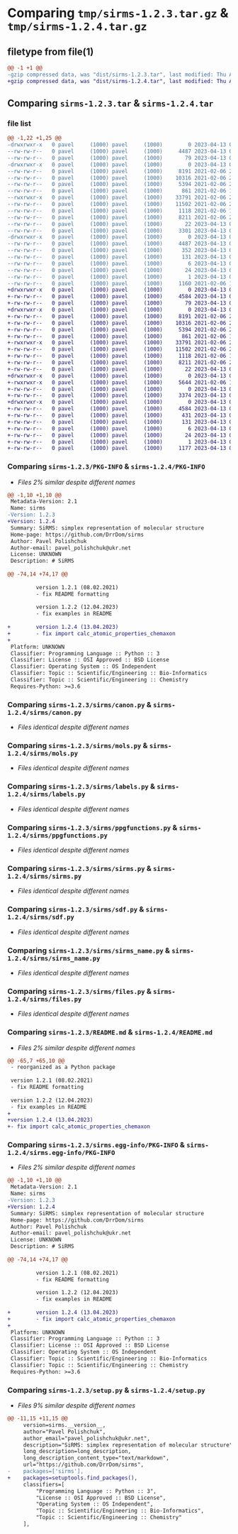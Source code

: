 # Comparing `tmp/sirms-1.2.3.tar.gz` & `tmp/sirms-1.2.4.tar.gz`

## filetype from file(1)

```diff
@@ -1 +1 @@
-gzip compressed data, was "dist/sirms-1.2.3.tar", last modified: Thu Apr 13 08:41:46 2023, max compression
+gzip compressed data, was "dist/sirms-1.2.4.tar", last modified: Thu Apr 13 09:19:50 2023, max compression
```

## Comparing `sirms-1.2.3.tar` & `sirms-1.2.4.tar`

### file list

```diff
@@ -1,22 +1,25 @@
-drwxrwxr-x   0 pavel     (1000) pavel     (1000)        0 2023-04-13 08:41:46.000000 sirms-1.2.3/
--rw-rw-r--   0 pavel     (1000) pavel     (1000)     4487 2023-04-13 08:41:46.000000 sirms-1.2.3/PKG-INFO
--rw-rw-r--   0 pavel     (1000) pavel     (1000)       79 2023-04-13 08:41:46.000000 sirms-1.2.3/setup.cfg
-drwxrwxr-x   0 pavel     (1000) pavel     (1000)        0 2023-04-13 08:41:46.000000 sirms-1.2.3/sirms/
--rw-rw-r--   0 pavel     (1000) pavel     (1000)     8191 2021-02-06 20:25:34.000000 sirms-1.2.3/sirms/canon.py
--rw-rw-r--   0 pavel     (1000) pavel     (1000)    10316 2021-02-06 20:25:34.000000 sirms-1.2.3/sirms/mols.py
--rw-rw-r--   0 pavel     (1000) pavel     (1000)     5394 2021-02-06 20:25:34.000000 sirms-1.2.3/sirms/labels.py
--rw-rw-r--   0 pavel     (1000) pavel     (1000)      861 2021-02-06 19:35:37.000000 sirms-1.2.3/sirms/ppgfunctions.py
--rwxrwxr-x   0 pavel     (1000) pavel     (1000)    33791 2021-02-06 20:25:34.000000 sirms-1.2.3/sirms/sirms.py
--rw-rw-r--   0 pavel     (1000) pavel     (1000)    11502 2021-02-06 20:25:34.000000 sirms-1.2.3/sirms/sdf.py
--rw-rw-r--   0 pavel     (1000) pavel     (1000)     1118 2021-02-06 19:35:37.000000 sirms-1.2.3/sirms/sirms_name.py
--rw-rw-r--   0 pavel     (1000) pavel     (1000)     8211 2021-02-06 20:25:34.000000 sirms-1.2.3/sirms/files.py
--rw-rw-r--   0 pavel     (1000) pavel     (1000)       22 2023-04-13 08:40:13.000000 sirms-1.2.3/sirms/__init__.py
--rw-rw-r--   0 pavel     (1000) pavel     (1000)     3301 2023-04-13 08:32:29.000000 sirms-1.2.3/README.md
-drwxrwxr-x   0 pavel     (1000) pavel     (1000)        0 2023-04-13 08:41:46.000000 sirms-1.2.3/sirms.egg-info/
--rw-rw-r--   0 pavel     (1000) pavel     (1000)     4487 2023-04-13 08:41:46.000000 sirms-1.2.3/sirms.egg-info/PKG-INFO
--rw-rw-r--   0 pavel     (1000) pavel     (1000)      352 2023-04-13 08:41:46.000000 sirms-1.2.3/sirms.egg-info/SOURCES.txt
--rw-rw-r--   0 pavel     (1000) pavel     (1000)      131 2023-04-13 08:41:46.000000 sirms-1.2.3/sirms.egg-info/entry_points.txt
--rw-rw-r--   0 pavel     (1000) pavel     (1000)        6 2023-04-13 08:41:46.000000 sirms-1.2.3/sirms.egg-info/top_level.txt
--rw-rw-r--   0 pavel     (1000) pavel     (1000)       24 2023-04-13 08:41:46.000000 sirms-1.2.3/sirms.egg-info/requires.txt
--rw-rw-r--   0 pavel     (1000) pavel     (1000)        1 2023-04-13 08:41:46.000000 sirms-1.2.3/sirms.egg-info/dependency_links.txt
--rw-rw-r--   0 pavel     (1000) pavel     (1000)     1160 2021-02-06 19:29:33.000000 sirms-1.2.3/setup.py
+drwxrwxr-x   0 pavel     (1000) pavel     (1000)        0 2023-04-13 09:19:50.000000 sirms-1.2.4/
+-rw-rw-r--   0 pavel     (1000) pavel     (1000)     4584 2023-04-13 09:19:50.000000 sirms-1.2.4/PKG-INFO
+-rw-rw-r--   0 pavel     (1000) pavel     (1000)       79 2023-04-13 09:19:50.000000 sirms-1.2.4/setup.cfg
+drwxrwxr-x   0 pavel     (1000) pavel     (1000)        0 2023-04-13 09:19:50.000000 sirms-1.2.4/sirms/
+-rw-rw-r--   0 pavel     (1000) pavel     (1000)     8191 2021-02-06 20:25:34.000000 sirms-1.2.4/sirms/canon.py
+-rw-rw-r--   0 pavel     (1000) pavel     (1000)    10316 2021-02-06 20:25:34.000000 sirms-1.2.4/sirms/mols.py
+-rw-rw-r--   0 pavel     (1000) pavel     (1000)     5394 2021-02-06 20:25:34.000000 sirms-1.2.4/sirms/labels.py
+-rw-rw-r--   0 pavel     (1000) pavel     (1000)      861 2021-02-06 19:35:37.000000 sirms-1.2.4/sirms/ppgfunctions.py
+-rwxrwxr-x   0 pavel     (1000) pavel     (1000)    33791 2021-02-06 20:25:34.000000 sirms-1.2.4/sirms/sirms.py
+-rw-rw-r--   0 pavel     (1000) pavel     (1000)    11502 2021-02-06 20:25:34.000000 sirms-1.2.4/sirms/sdf.py
+-rw-rw-r--   0 pavel     (1000) pavel     (1000)     1118 2021-02-06 19:35:37.000000 sirms-1.2.4/sirms/sirms_name.py
+-rw-rw-r--   0 pavel     (1000) pavel     (1000)     8211 2021-02-06 20:25:34.000000 sirms-1.2.4/sirms/files.py
+-rw-rw-r--   0 pavel     (1000) pavel     (1000)       22 2023-04-13 09:17:59.000000 sirms-1.2.4/sirms/__init__.py
+drwxrwxr-x   0 pavel     (1000) pavel     (1000)        0 2023-04-13 09:19:50.000000 sirms-1.2.4/sirms/utilities/
+-rwxrwxr-x   0 pavel     (1000) pavel     (1000)     5644 2021-02-06 19:35:37.000000 sirms-1.2.4/sirms/utilities/calc_atomic_properties_chemaxon.py
+-rw-rw-r--   0 pavel     (1000) pavel     (1000)        0 2023-04-13 09:16:04.000000 sirms-1.2.4/sirms/utilities/__init__.py
+-rw-rw-r--   0 pavel     (1000) pavel     (1000)     3374 2023-04-13 09:18:59.000000 sirms-1.2.4/README.md
+drwxrwxr-x   0 pavel     (1000) pavel     (1000)        0 2023-04-13 09:19:50.000000 sirms-1.2.4/sirms.egg-info/
+-rw-rw-r--   0 pavel     (1000) pavel     (1000)     4584 2023-04-13 09:19:50.000000 sirms-1.2.4/sirms.egg-info/PKG-INFO
+-rw-rw-r--   0 pavel     (1000) pavel     (1000)      431 2023-04-13 09:19:50.000000 sirms-1.2.4/sirms.egg-info/SOURCES.txt
+-rw-rw-r--   0 pavel     (1000) pavel     (1000)      131 2023-04-13 09:19:50.000000 sirms-1.2.4/sirms.egg-info/entry_points.txt
+-rw-rw-r--   0 pavel     (1000) pavel     (1000)        6 2023-04-13 09:19:50.000000 sirms-1.2.4/sirms.egg-info/top_level.txt
+-rw-rw-r--   0 pavel     (1000) pavel     (1000)       24 2023-04-13 09:19:50.000000 sirms-1.2.4/sirms.egg-info/requires.txt
+-rw-rw-r--   0 pavel     (1000) pavel     (1000)        1 2023-04-13 09:19:50.000000 sirms-1.2.4/sirms.egg-info/dependency_links.txt
+-rw-rw-r--   0 pavel     (1000) pavel     (1000)     1177 2023-04-13 09:16:29.000000 sirms-1.2.4/setup.py
```

### Comparing `sirms-1.2.3/PKG-INFO` & `sirms-1.2.4/PKG-INFO`

 * *Files 2% similar despite different names*

```diff
@@ -1,10 +1,10 @@
 Metadata-Version: 2.1
 Name: sirms
-Version: 1.2.3
+Version: 1.2.4
 Summary: SiRMS: simplex representation of molecular structure
 Home-page: https://github.com/DrrDom/sirms
 Author: Pavel Polishchuk
 Author-email: pavel_polishchuk@ukr.net
 License: UNKNOWN
 Description: # SiRMS
         
@@ -74,14 +74,17 @@
         
         version 1.2.1 (08.02.2021)
         - fix README formatting
         
         version 1.2.2 (12.04.2023)
         - fix examples in README
         
+        version 1.2.4 (13.04.2023)
+        - fix import calc_atomic_properties_chemaxon
+        
 Platform: UNKNOWN
 Classifier: Programming Language :: Python :: 3
 Classifier: License :: OSI Approved :: BSD License
 Classifier: Operating System :: OS Independent
 Classifier: Topic :: Scientific/Engineering :: Bio-Informatics
 Classifier: Topic :: Scientific/Engineering :: Chemistry
 Requires-Python: >=3.6
```

### Comparing `sirms-1.2.3/sirms/canon.py` & `sirms-1.2.4/sirms/canon.py`

 * *Files identical despite different names*

### Comparing `sirms-1.2.3/sirms/mols.py` & `sirms-1.2.4/sirms/mols.py`

 * *Files identical despite different names*

### Comparing `sirms-1.2.3/sirms/labels.py` & `sirms-1.2.4/sirms/labels.py`

 * *Files identical despite different names*

### Comparing `sirms-1.2.3/sirms/ppgfunctions.py` & `sirms-1.2.4/sirms/ppgfunctions.py`

 * *Files identical despite different names*

### Comparing `sirms-1.2.3/sirms/sirms.py` & `sirms-1.2.4/sirms/sirms.py`

 * *Files identical despite different names*

### Comparing `sirms-1.2.3/sirms/sdf.py` & `sirms-1.2.4/sirms/sdf.py`

 * *Files identical despite different names*

### Comparing `sirms-1.2.3/sirms/sirms_name.py` & `sirms-1.2.4/sirms/sirms_name.py`

 * *Files identical despite different names*

### Comparing `sirms-1.2.3/sirms/files.py` & `sirms-1.2.4/sirms/files.py`

 * *Files identical despite different names*

### Comparing `sirms-1.2.3/README.md` & `sirms-1.2.4/README.md`

 * *Files 2% similar despite different names*

```diff
@@ -65,7 +65,10 @@
 - reorganized as a Python package
 
 version 1.2.1 (08.02.2021)
 - fix README formatting
 
 version 1.2.2 (12.04.2023)
 - fix examples in README
+
+version 1.2.4 (13.04.2023)
+- fix import calc_atomic_properties_chemaxon
```

### Comparing `sirms-1.2.3/sirms.egg-info/PKG-INFO` & `sirms-1.2.4/sirms.egg-info/PKG-INFO`

 * *Files 2% similar despite different names*

```diff
@@ -1,10 +1,10 @@
 Metadata-Version: 2.1
 Name: sirms
-Version: 1.2.3
+Version: 1.2.4
 Summary: SiRMS: simplex representation of molecular structure
 Home-page: https://github.com/DrrDom/sirms
 Author: Pavel Polishchuk
 Author-email: pavel_polishchuk@ukr.net
 License: UNKNOWN
 Description: # SiRMS
         
@@ -74,14 +74,17 @@
         
         version 1.2.1 (08.02.2021)
         - fix README formatting
         
         version 1.2.2 (12.04.2023)
         - fix examples in README
         
+        version 1.2.4 (13.04.2023)
+        - fix import calc_atomic_properties_chemaxon
+        
 Platform: UNKNOWN
 Classifier: Programming Language :: Python :: 3
 Classifier: License :: OSI Approved :: BSD License
 Classifier: Operating System :: OS Independent
 Classifier: Topic :: Scientific/Engineering :: Bio-Informatics
 Classifier: Topic :: Scientific/Engineering :: Chemistry
 Requires-Python: >=3.6
```

### Comparing `sirms-1.2.3/setup.py` & `sirms-1.2.4/setup.py`

 * *Files 9% similar despite different names*

```diff
@@ -11,15 +11,15 @@
     version=sirms.__version__,
     author="Pavel Polishchuk",
     author_email="pavel_polishchuk@ukr.net",
     description="SiRMS: simplex representation of molecular structure",
     long_description=long_description,
     long_description_content_type="text/markdown",
     url="https://github.com/DrrDom/sirms",
-    packages=['sirms'],
+    packages=setuptools.find_packages(),
     classifiers=[
         "Programming Language :: Python :: 3",
         "License :: OSI Approved :: BSD License",
         "Operating System :: OS Independent",
         "Topic :: Scientific/Engineering :: Bio-Informatics",
         "Topic :: Scientific/Engineering :: Chemistry"
     ],
```

